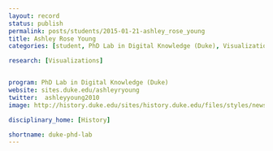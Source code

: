 ```yaml
---
layout: record
status: publish
permalink: posts/students/2015-01-21-ashley_rose_young
title: Ashley Rose Young
categories: [student, PhD Lab in Digital Knowledge (Duke), Visualizations]

research: [Visualizations]


program: PhD Lab in Digital Knowledge (Duke)
website: sites.duke.edu/ashleyryoung
twitter:  ashleyyoung2010
image: http://history.duke.edu/sites/history.duke.edu/files/styles/news_banner_image_280x100/public/field/image/Young1.jpg?itok=eC_ULMAr

disciplinary_home: [History]

shortname: duke-phd-lab
---
```


